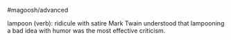 #magoosh/advanced

lampoon (verb): ridicule with satire 
Mark Twain understood that lampooning a bad idea with humor was the most effective criticism. 
